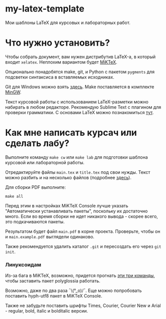 # my-latex-template

Мои шаблоны LaTeX для курсовых и лабораторных работ.

# Что нужно установить?

Чтобы собрать документ, вам нужен дистрибутив LaTeX-а, в который входит `xelatex`.
Неплохим вариантом будет [MiKTeX](https://miktex.org/download).

Опционально понадобятся make, git, и Python с пакетом `pygments` для подсветки
синтаксиса в вставляемых исходниках.

Git для Windows можно взять [здесь](https://git-scm.com/download/win).
Make поставляется в комплекте
[MinGW](https://osdn.net/projects/mingw/releases/).

Текст курсовой работы с использованием LaTeX-разметки можно набирать в любом редакторе. Рекомендую Sublime Text
с плагином для проверки грамматики. С основами LaTeX можно
познакомиться [тут](howto-latex.md).

# Как мне написать курсач или сделать лабу?

Выполните команду `make cw` или `make lab`
для подготовки шаблона курсовой или лабораторной работы.

Отредактируйте файлы `main.tex` и `title.tex` под свои нужды. Текст можно разбить и на
несколько файлов (подробнее [здесь](howto-latex.md)).

Для сборки PDF выполните:

```
make all
```

Перед этим в настройках MiKTeX Console лучше указать "Автоматически устанавливать пакеты", поскольку их достаточно много.
Если во время сборки не идет никакого вывода - скорее всего, это подкачиваются пакеты.

Результатом будет файл `main.pdf` в корне проекта.
Проверьте, чтобы он и `main.example.pdf` выглядели одинаково.

Также рекомендуется удалить каталог `.git` и пересоздать его через `git init`.

### Линуксоидам

Из-за бага в MiKTeX, возможно, придется прогнать [эти три команды](https://github.com/MiKTeX/miktex/issues/136#issuecomment-392561637),
чтобы заставить пакет polyglossia работать.

Возможно, даже по два раза ¯\\(°_o)/¯. Еще можно попробовать поставить hyph-utf8 пакет в MiKTeX Console.

Также не забудьте поставить шрифты Times, Courier, Courier New и Arial - regular, bold, italic и bolditalic версии.
